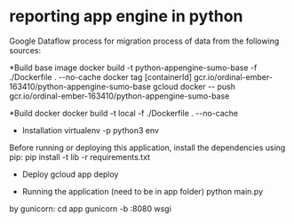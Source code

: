 # reporting app engine in python
Google Dataflow process for migration process of data from the following sources:


*Build base image
docker build -t python-appengine-sumo-base -f ./Dockerfile . --no-cache
docker tag [containerId] gcr.io/ordinal-ember-163410/python-appengine-sumo-base
gcloud docker -- push gcr.io/ordinal-ember-163410/python-appengine-sumo-base

*Build docker
docker build -t local -f ./Dockerfile . --no-cache

* Installation
virtualenv -p python3 env

Before running or deploying this application, install the dependencies using pip:
pip install -t lib -r requirements.txt

* Deploy
gcloud app deploy

* Running the application (need to be in app folder)
python main.py

by gunicorn:
cd app
gunicorn -b :8080 wsgi
